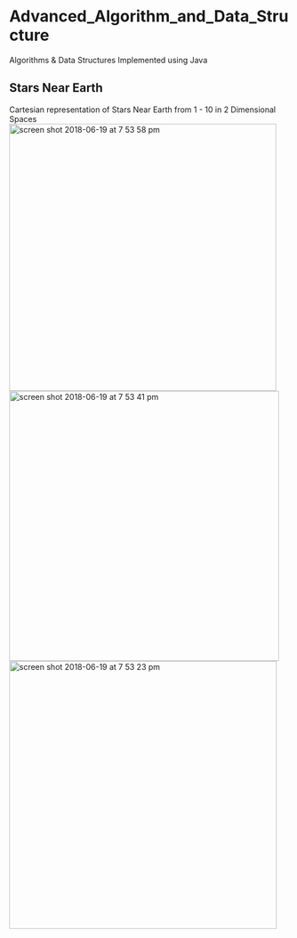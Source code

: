 # Advanced_Algorithm_and_Data_Structure

Algorithms & Data Structures Implemented using Java

## Stars Near Earth
Cartesian representation of Stars Near Earth from 1 - 10 in 2 Dimensional Spaces
<img width="480" alt="screen shot 2018-06-19 at 7 53 58 pm" src="https://user-images.githubusercontent.com/28573815/41634965-0550d65c-73fb-11e8-87ee-68c83a73a94e.png">
<img width="485" alt="screen shot 2018-06-19 at 7 53 41 pm" src="https://user-images.githubusercontent.com/28573815/41634966-0748bdd0-73fb-11e8-9ded-05bb521650c7.png">
<img width="481" alt="screen shot 2018-06-19 at 7 53 23 pm" src="https://user-images.githubusercontent.com/28573815/41634968-08f72220-73fb-11e8-8350-990edf56c8be.png">

